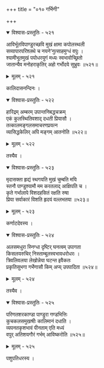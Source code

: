 +++
title = "०१० गर्भिणी"

+++



<details open><summary>विश्वास-प्रस्तुतिः - ५२१</summary>

आविर्भूतविपाण्डुरच्छवि मुखं क्षामा कपोलस्थली  
सव्यापारपरिश्लथे च नयने’नुत्साहमुग्धं वपुः ।  
श्यामीभूतमुखं पयोधरयुगं मध्यः स्वभावोच्छ्रितो  
जातान्यैव मनोहराकृतिर् अहो गर्भोदये सुभ्रुवः ॥५२१॥
</details>

<details><summary>मूलम् - ५२१</summary>

आविर्भूतविपाण्डुरच्छवि मुखं क्षामा कपोलस्थली  
सव्यापारपरिश्लथे च नयने’नुत्साहमुग्धं वपुः ।  
श्यामीभूतमुखं पयोधरयुगं मध्यः स्वभावोच्छ्रितो  
जातान्यैव मनोहराकृतिर् अहो गर्भोदये सुभ्रुवः ॥५२१॥
</details>


कालिदासनन्दिनः ।  



<details open><summary>विश्वास-प्रस्तुतिः - ५२२</summary>

हारिद्रम् अम्बरम् उपान्तनिबद्धचक्रम्  
एकं कुलस्थितिवशाद् दधती प्रियासौ ।  
तत्कालमङ्गलसमाचरणप्रयत्न  
व्यासिद्धकेलिर् अपि मङ्गम् आतनोति ॥५२२॥
</details>

<details><summary>मूलम् - ५२२</summary>

हारिद्रम् अम्बरम् उपान्तनिबद्धचक्रम्  
एकं कुलस्थितिवशाद् दधती प्रियासौ ।  
तत्कालमङ्गलसमाचरणप्रयत्न  
व्यासिद्धकेलिर् अपि मङ्गम् आतनोति ॥५२२॥
</details>


तस्यैव ।  



<details open><summary>विश्वास-प्रस्तुतिः - ५२३</summary>

मृदासक्ता हृद्यं स्थगयति मुखं चुम्बति मयि  
स्तनौ पाण्डुश्यामौ मम करतलाद् आक्षिपति च ।  
कृते गर्भालापे विशदहसितं रक्षति रुषा  
प्रिया सर्वाकारं विशति हृदयं वल्लभतया ॥५२३॥
</details>

<details><summary>मूलम् - ५२३</summary>

मृदासक्ता हृद्यं स्थगयति मुखं चुम्बति मयि  
स्तनौ पाण्डुश्यामौ मम करतलाद् आक्षिपति च ।  
कृते गर्भालापे विशदहसितं रक्षति रुषा  
प्रिया सर्वाकारं विशति हृदयं वल्लभतया ॥५२३॥
</details>


कर्णाटदेवस्य ।  



<details open><summary>विश्वास-प्रस्तुतिः - ५२४</summary>

अलसमधुरा स्निग्धा दृष्टिर् घनत्वम् उपागता  
किसलयरुचिर् निस्ताम्बूलस्वभावधरोधरः ।  
त्रिवलिवलया लेखोन्नेया घटन्त इवैकतः   
प्रकृतिसुभगा गर्भेणासौ किम् अप्य् उपपादिता ॥५२४॥
</details>

<details><summary>मूलम् - ५२४</summary>

अलसमधुरा स्निग्धा दृष्टिर् घनत्वम् उपागता  
किसलयरुचिर् निस्ताम्बूलस्वभावधरोधरः ।  
त्रिवलिवलया लेखोन्नेया घटन्त इवैकतः   
प्रकृतिसुभगा गर्भेणासौ किम् अप्य् उपपादिता ॥५२४॥
</details>


तस्यैव ।  



<details open><summary>विश्वास-प्रस्तुतिः - ५२५</summary>

परिणतशरकाण्डा पाण्डुरा गण्डभित्तिः   
कुचकलसमुखश्रीः कालिमानं दधाति ।  
व्यपनतकृशभावं पीनताम् एति मध्यं  
वपुर् अतिशयगौरं गर्भम् आविष्करोति ॥५२५॥
</details>

<details><summary>मूलम् - ५२५</summary>

परिणतशरकाण्डा पाण्डुरा गण्डभित्तिः   
कुचकलसमुखश्रीः कालिमानं दधाति ।  
व्यपनतकृशभावं पीनताम् एति मध्यं  
वपुर् अतिशयगौरं गर्भम् आविष्करोति ॥५२५॥
</details>


पशुपतिधरस्य ।  

